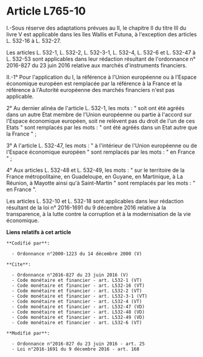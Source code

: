 # Article L765-10

I.-Sous réserve des adaptations prévues au II, le chapitre II du titre III du livre V est applicable dans les îles Wallis et
Futuna, à l'exception des articles L. 532-16 à L. 532-27. 

Les articles L. 532-1, L. 532-2, L. 532-3-1, L. 532-4, L. 532-6 et L. 532-47 à L. 532-53 sont applicables dans leur rédaction
résultant de l'ordonnance n° 2016-827 du 23 juin 2016 relative aux marchés d'instruments financiers. 

II.-1° Pour l'application du I, la référence à l'Union européenne ou à l'Espace économique européen est remplacée par la
référence à la France et la référence à l'Autorité européenne des marchés financiers n'est pas applicable. 

2° Au dernier alinéa de l'article L. 532-1, les mots : " soit ont été agréés dans un autre Etat membre de l'Union européenne
ou partie à l'accord sur l'Espace économique européen, soit ne relèvent pas du droit de l'un de ces Etats " sont remplacés
par les mots : " ont été agréés dans un Etat autre que la France " ; 

3° A l'article L. 532-47, les mots : " à l'intérieur de l'Union européenne ou de l'Espace économique européen " sont
remplacés par les mots : " en France " ; 

4° Aux articles L. 532-48 et L. 532-49, les mots : " sur le territoire de la France métropolitaine, en Guadeloupe, en Guyane,
en Martinique, à La Réunion, à Mayotte ainsi qu'à Saint-Martin " sont remplacés par les mots : " en France ".

Les articles L. 532-10 et L. 532-18 sont applicables dans leur rédaction résultant de la loi n° 2016-1691 du 9 décembre 2016
relative à la transparence, à la lutte contre la corruption et à la modernisation de la vie économique.

**Liens relatifs à cet article**

	**Codifié par**:

	  - Ordonnance n°2000-1223 du 14 décembre 2000 (V)

	**Cite**:

	  - Ordonnance n°2016-827 du 23 juin 2016 (V)
	  - Code monétaire et financier - art. L532-1 (VT)
	  - Code monétaire et financier - art. L532-16 (VT)
	  - Code monétaire et financier - art. L532-2 (VT)
	  - Code monétaire et financier - art. L532-3-1 (VT)
	  - Code monétaire et financier - art. L532-4 (VT)
	  - Code monétaire et financier - art. L532-47 (VD)
	  - Code monétaire et financier - art. L532-48 (VD)
	  - Code monétaire et financier - art. L532-49 (VD)
	  - Code monétaire et financier - art. L532-6 (VT)

	**Modifié par**:

	  - Ordonnance n°2016-827 du 23 juin 2016 - art. 25
	  - Loi n°2016-1691 du 9 décembre 2016 - art. 168
